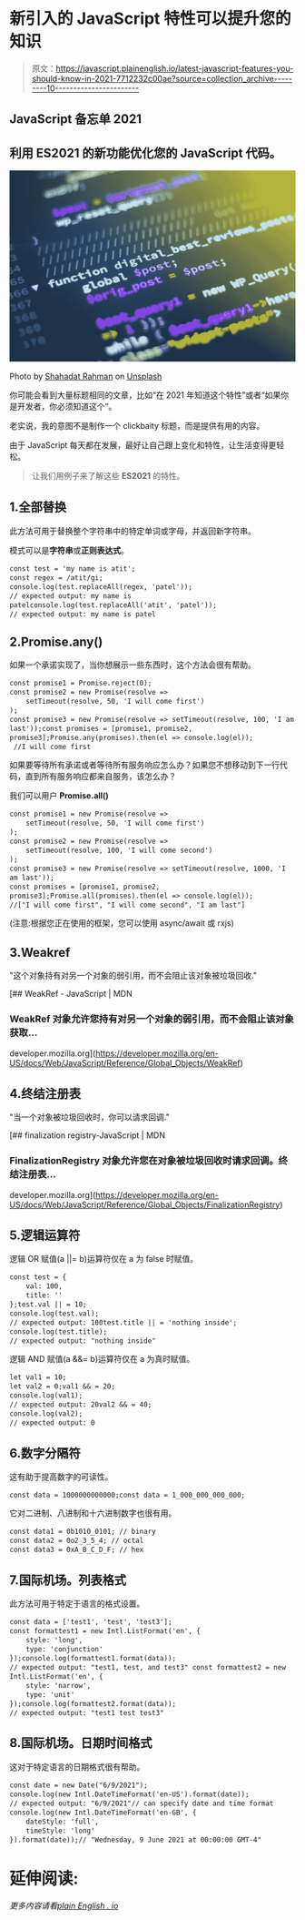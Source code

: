 # 新引入的 JavaScript 特性可以提升您的知识

> 原文：<https://javascript.plainenglish.io/latest-javascript-features-you-should-know-in-2021-7712232c00ae?source=collection_archive---------10----------------------->

## JavaScript 备忘单 2021

## 利用 ES2021 的新功能优化您的 JavaScript 代码。

![](img/06a45a9be00ec6d94eed5b30fbf4aa2d.png)

Photo by [Shahadat Rahman](https://unsplash.com/@hishahadat?utm_source=medium&utm_medium=referral) on [Unsplash](https://unsplash.com?utm_source=medium&utm_medium=referral)

你可能会看到大量标题相同的文章，比如“在 2021 年知道这个特性”或者“如果你是开发者，你必须知道这个”。

老实说，我的意图不是制作一个 clickbaity 标题，而是提供有用的内容。

由于 JavaScript 每天都在发展，最好让自己跟上变化和特性，让生活变得更轻松。

> 让我们用例子来了解这些 **ES2021** 的特性。

## 1.全部替换

此方法可用于替换整个字符串中的特定单词或字母，并返回新字符串。

模式可以是**字符串**或**正则表达式**。

```
const test = 'my name is atit';
const regex = /atit/gi;
console.log(test.replaceAll(regex, 'patel'));
// expected output: my name is patelconsole.log(test.replaceAll('atit', 'patel'));
// expected output: my name is patel
```

## 2.Promise.any()

如果一个承诺实现了，当你想展示一些东西时，这个方法会很有帮助。

```
const promise1 = Promise.reject(0);
const promise2 = new Promise(resolve =>
    setTimeout(resolve, 50, 'I will come first')
);
const promise3 = new Promise(resolve => setTimeout(resolve, 100, 'I am last'));const promises = [promise1, promise2, promise3];Promise.any(promises).then(el => console.log(el));
 //I will come first
```

如果要等待所有承诺或者等待所有服务响应怎么办？如果您不想移动到下一行代码，直到所有服务响应都来自服务，该怎么办？

我们可以用户 **Promise.all()**

```
const promise1 = new Promise(resolve =>
    setTimeout(resolve, 50, 'I will come first')
);
const promise2 = new Promise(resolve =>
    setTimeout(resolve, 100, 'I will come second')
);
const promise3 = new Promise(resolve => setTimeout(resolve, 1000, 'I am last'));
const promises = [promise1, promise2, promise3];Promise.all(promises).then(el => console.log(el));
//["I will come first", "I will come second", "I am last"]
```

(注意:根据您正在使用的框架，您可以使用 async/await 或 rxjs)

## 3.Weakref

"这个对象持有对另一个对象的弱引用，而不会阻止该对象被垃圾回收."

[](https://developer.mozilla.org/en-US/docs/Web/JavaScript/Reference/Global_Objects/WeakRef) [## WeakRef - JavaScript | MDN

### WeakRef 对象允许您持有对另一个对象的弱引用，而不会阻止该对象获取…

developer.mozilla.org](https://developer.mozilla.org/en-US/docs/Web/JavaScript/Reference/Global_Objects/WeakRef) 

## 4.终结注册表

"当一个对象被垃圾回收时，你可以请求回调."

[](https://developer.mozilla.org/en-US/docs/Web/JavaScript/Reference/Global_Objects/FinalizationRegistry) [## finalization registry-JavaScript | MDN

### FinalizationRegistry 对象允许您在对象被垃圾回收时请求回调。终结注册表…

developer.mozilla.org](https://developer.mozilla.org/en-US/docs/Web/JavaScript/Reference/Global_Objects/FinalizationRegistry) 

## 5.逻辑运算符

逻辑 OR 赋值(a ||= b)运算符仅在 a 为 false 时赋值。

```
const test = {
    val: 100,
    title: ''
};test.val || = 10;
console.log(test.val);
// expected output: 100test.title || = 'nothing inside';
console.log(test.title);
// expected output: "nothing inside"
```

逻辑 AND 赋值(a &&= b)运算符仅在 a 为真时赋值。

```
let val1 = 10;
let val2 = 0;val1 && = 20;
console.log(val1);
// expected output: 20val2 && = 40;
console.log(val2);
// expected output: 0
```

## 6.数字分隔符

这有助于提高数字的可读性。

```
const data = 1000000000000;const data = 1_000_000_000_000;
```

它对二进制、八进制和十六进制数字也很有用。

```
const data1 = 0b1010_0101; // binary
const data2 = 0o2_3_5_4; // octal
const data3 = 0xA_B_C_D_F; // hex
```

## 7.国际机场。列表格式

此方法可用于特定于语言的格式设置。

```
const data = ['test1', 'test', 'test3'];
const formattest1 = new Intl.ListFormat('en', {
    style: 'long',
    type: 'conjunction'
});console.log(formattest1.format(data));
// expected output: "test1, test, and test3" const formattest2 = new Intl.ListFormat('en', {
    style: 'narrow',
    type: 'unit'
});console.log(formattest2.format(data));
// expected output: "test1 test test3"
```

## 8.国际机场。日期时间格式

这对于特定语言的日期格式很有帮助。

```
const date = new Date("6/9/2021");
console.log(new Intl.DateTimeFormat('en-US').format(date));
// expected output: "6/9/2021"// can specify date and time format
console.log(new Intl.DateTimeFormat('en-GB', {
    dateStyle: 'full',
    timeStyle: 'long'
}).format(date));// "Wednesday, 9 June 2021 at 00:00:00 GMT-4"
```

# 延伸阅读:

*更多内容请看*[*plain English . io*](http://plainenglish.io/)